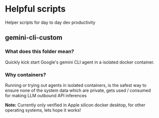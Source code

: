 # Helpful scripts
Helper scripts for day to day dev productivity

## gemini-cli-custom
### What does this folder mean?
Quickly kick start Google's gemini CLI agent in a isolated docker container.

### Why containers?
Running or trying out agents in isolated containers, is the safest way to ensure none of the system data which are private, gets used / consumed for making LLM outbound API inferences


**Note:** Currently only verified in Apple silicon docker desktop, for other operating systems, lets hope it works!

